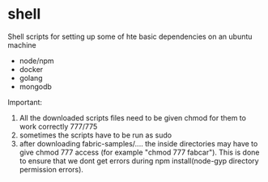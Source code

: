 # shell

Shell scripts for setting up some of hte basic dependencies on an ubuntu machine

- node/npm
- docker
- golang
- mongodb


Important:
1) All the downloaded scripts files need to be given chmod for them to work correctly 777/775
2) sometimes the scripts have to be run as sudo
3) after downloading fabric-samples/.... the inside directories may have to give chmod 777 access (for example "chmod 777 fabcar"). This is done to ensure that we dont get errors during npm install(node-gyp directory permission errors).
